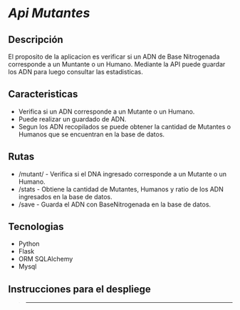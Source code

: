 # _Api Mutantes_

## Descripción
El proposito de la aplicacion es verificar si un ADN de Base Nitrogenada corresponde a un Muntante o un Humano. Mediante la API puede guardar los ADN para luego consultar las estadisticas. 

## Caracteristicas

- Verifica si un ADN corresponde a un Mutante o un Humano. 
- Puede realizar un guardado de ADN.
- Segun los ADN recopilados se puede obtener la cantidad de Mutantes o Humanos que se encuentran en la base de datos.

## Rutas

- /mutant/ - Verifica si el DNA ingresado corresponde a un Mutante o un Humano.
- /stats - Obtiene la cantidad de Mutantes, Humanos y ratio de los ADN ingresados en la base de datos.
- /save - Guarda el ADN con BaseNitrogenada en la base de datos.

## Tecnologias

- Python
- Flask 
- ORM SQLAlchemy
- Mysql

## Instrucciones para el despliege
> -------------------------------

